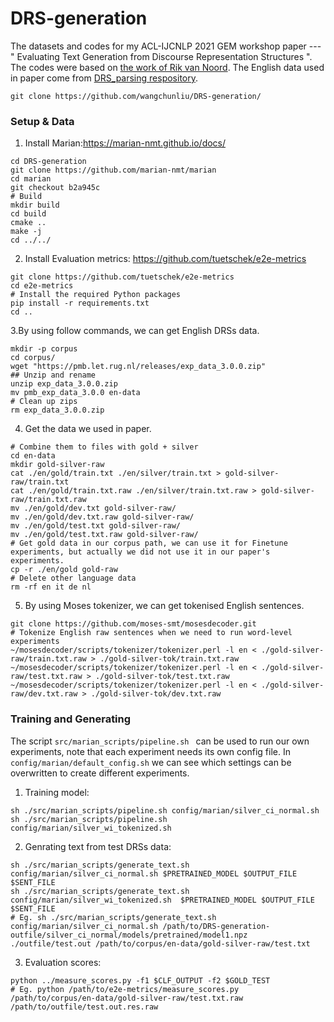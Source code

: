 # DRS-generation
The datasets and codes for my ACL-IJCNLP 2021 GEM workshop paper --- " Evaluating Text Generation from Discourse Representation Structures ".
The codes were based on [the work of Rik van Noord](https://github.com/RikVN/Neural_DRS).
The English data used in paper come from [DRS_parsing respository](https://github.com/RikVN/DRS_parsing).
 
```
git clone https://github.com/wangchunliu/DRS-generation/
```

### Setup & Data

1. Install Marian:https://marian-nmt.github.io/docs/

```
cd DRS-generation
git clone https://github.com/marian-nmt/marian
cd marian
git checkout b2a945c
# Build
mkdir build
cd build
cmake ..
make -j
cd ../../
```

2. Install Evaluation metrics: https://github.com/tuetschek/e2e-metrics

```
git clone https://github.com/tuetschek/e2e-metrics
cd e2e-metrics
# Install the required Python packages
pip install -r requirements.txt
cd ..
```

3.By using follow commands, we can get English DRSs data.

```
mkdir -p corpus
cd corpus/
wget "https://pmb.let.rug.nl/releases/exp_data_3.0.0.zip"
## Unzip and rename
unzip exp_data_3.0.0.zip
mv pmb_exp_data_3.0.0 en-data
# Clean up zips
rm exp_data_3.0.0.zip
```

4. Get the data we used in paper.

```
# Combine them to files with gold + silver
cd en-data
mkdir gold-silver-raw
cat ./en/gold/train.txt ./en/silver/train.txt > gold-silver-raw/train.txt
cat ./en/gold/train.txt.raw ./en/silver/train.txt.raw > gold-silver-raw/train.txt.raw
mv ./en/gold/dev.txt gold-silver-raw/
mv ./en/gold/dev.txt.raw gold-silver-raw/
mv ./en/gold/test.txt gold-silver-raw/
mv ./en/gold/test.txt.raw gold-silver-raw/
# Get gold data in our corpus path, we can use it for Finetune experiments, but actually we did not use it in our paper's experiments.
cp -r ./en/gold gold-raw
# Delete other language data
rm -rf en it de nl

```

5. By using Moses tokenizer, we can get tokenised English sentences.

```
git clone https://github.com/moses-smt/mosesdecoder.git
# Tokenize English raw sentences when we need to run word-level experiments 
~/mosesdecoder/scripts/tokenizer/tokenizer.perl -l en < ./gold-silver-raw/train.txt.raw > ./gold-silver-tok/train.txt.raw
~/mosesdecoder/scripts/tokenizer/tokenizer.perl -l en < ./gold-silver-raw/test.txt.raw > ./gold-silver-tok/test.txt.raw
~/mosesdecoder/scripts/tokenizer/tokenizer.perl -l en < ./gold-silver-raw/dev.txt.raw > ./gold-silver-tok/dev.txt.raw
```


### Training and Generating

The script ``src/marian_scripts/pipeline.sh `` can be used to run our own experiments, note that each experiment needs its own config file.
In `` config/marian/default_config.sh `` we can see which settings can be overwritten to create different experiments.

1. Training model:
```
sh ./src/marian_scripts/pipeline.sh config/marian/silver_ci_normal.sh 
sh ./src/marian_scripts/pipeline.sh config/marian/silver_wi_tokenized.sh 
```

2. Genrating text from test DRSs data:
```
sh ./src/marian_scripts/generate_text.sh config/marian/silver_ci_normal.sh $PRETRAINED_MODEL $OUTPUT_FILE $SENT_FILE 
sh ./src/marian_scripts/generate_text.sh config/marian/silver_wi_tokenized.sh  $PRETRAINED_MODEL $OUTPUT_FILE $SENT_FILE 
# Eg. sh ./src/marian_scripts/generate_text.sh config/marian/silver_ci_normal.sh /path/to/DRS-generation-outfile/silver_ci_normal/models/pretrained/model1.npz ./outfile/test.out /path/to/corpus/en-data/gold-silver-raw/test.txt
```

3. Evaluation scores:

```
python ../measure_scores.py -f1 $CLF_OUTPUT -f2 $GOLD_TEST
# Eg. python /path/to/e2e-metrics/measure_scores.py /path/to/corpus/en-data/gold-silver-raw/test.txt.raw  /path/to/outfile/test.out.res.raw
```


